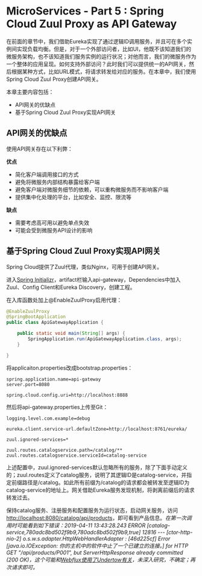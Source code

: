 # MicroServices - Part 5 : Spring Cloud Zuul Proxy as API Gateway
在前面的章节中，我们借助Eureka实现了通过逻辑ID调用服务，并且可在多个实例间实现负载均衡。但是，对于一个外部访问者，比如UI，他既不该知道我们的微服务架构，也不该知道我们服务实例的运行状况；对他而言，我们的微服务作为一个整体的应用呈现。如何支持外部访问？此时我们可以提供统一的API网关，然后根据某种方式，比如URL模式，将请求转发给对应的服务。在本章中，我们使用Spring Cloud Zuul Proxy创建API网关。

本章主要内容包括：
- API网关的优缺点
- 基于Spring Cloud Zuul Proxy实现API网关

## API网关的优缺点
使用API网关存在以下利弊：

**优点**
- 简化客户端调用接口的方式
- 避免将微服务内部结构暴露给客户端
- 避免客户端对微服务细节的依赖，可以重构微服务而不影响客户端
- 提供集中化处理的平台，比如安全、监控、限流等

**缺点**
- 需要考虑高可用以避免单点失效
- 可能会受到微服务API设计的影响

## 基于Spring Cloud Zuul Proxy实现API网关
Spring Cloud提供了Zuul代理，类似Nginx，可用于创建API网关。

进入[Spring Initializr](https://start.spring.io/)，artifact栏输入api-gateway，Dependencies中加入Zuul、Config Client和Eureka Discovery，创建工程。

在入库函数处加上@EnableZuulProxy启用代理：
```java
@EnableZuulProxy
@SpringBootApplication
public class ApiGatewayApplication {

	public static void main(String[] args) {
		SpringApplication.run(ApiGatewayApplication.class, args);
	}

}
```
将applicaiton.properties改成bootstrap.properties：
```
spring.application.name=api-gateway
server.port=8080

spring.cloud.config.uri=http://localhost:8888
```
然后将api-gateway.properties上传至Git：
```
logging.level.com.example=debug

eureka.client.service-url.defaultZone=http://localhost:8761/eureka/

zuul.ignored-services=*

zuul.routes.catalogservice.path=/catalog/**
zuul.routes.catalogservice.serviceId=catalog-service
```
上述配置中，zuul.ignored-services默认忽略所有的服务，除了下面手动定义的；zuul.routes定义了catalog服务，说明了其逻辑ID是catalog-service，并指定前缀路径是/catalog。如此所有前缀为/catalog的请求都会被转发至逻辑ID为catalog-service的地址上。网关借助Eureka服务发现机制，将剥离前缀后的请求转发过去。

保持catalog服务、注册服务和配置服务为运行状态，启动网关服务，访问[http://localhost:8080/catalog/api/products](http://localhost:8080/catalog/api/products)，即可看到产品信息。*在第一次调用时可能看到如下错误：2019-04-11 13:43:28.243 ERROR [catalog-service,780adc8bd502f9b9,780adc8bd502f9b9,true] 12816 --- [ctor-http-nio-2] o.s.w.s.adapter.HttpWebHandlerAdapter    : [46d225cf] Error [java.io.IOException: 你的主机中的软件中止了一个已建立的连接。] for HTTP GET "/api/products/P001", but ServerHttpResponse already committed (200 OK)，这个可能和[Webflux使用了Undertow有关](https://github.com/spring-projects/spring-framework/issues/22690)，未深入研究，不确定；再次请求即可。*
